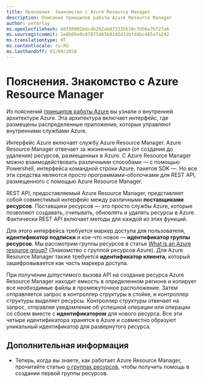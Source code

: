 ```yaml
---
title: Пояснения. Знакомство с Azure Resource Manager
description: Описание принципов работы Azure Resource Manager
author: petertay
ms.openlocfilehash: 60f09901bdc4b292abd73335b78c7d56a76f27a6
ms.sourcegitcommit: 2e8b06e9c07875d65b91d5431bfd4bc465a7a242
ms.translationtype: HT
ms.contentlocale: ru-RU
ms.lasthandoff: 02/09/2018
---
```

# <a name="explainer-what-is-azure-resource-manager"></a>Пояснения. Знакомство с Azure Resource Manager

Из пояснений [принципов работы Azure](azure-explainer.md) вы узнали о внутренней архитектуре Azure. Эта архитектура включает интерфейс, где размещены распределенные приложения, которые управляют внутренними службами Azure.

Интерфейс Azure включает службу Azure Resource Manager. Azure Resource Manager отвечает за жизненный цикл (от создания до удаления) ресурсов, размещенных в Azure. С Azure Resource Manager можно взаимодействовать различными способами &mdash; с помощью Powershell, интерфейса командной строки Azure, пакетов SDK &mdash;. Но все эти средства являются просто программами-оболочками для REST API, размещенного с помощью Azure Resource Manager.

REST API, предоставляемый Azure Resource Manager, представляет собой совместимый интерфейс между различными **поставщиками ресурсов**. Поставщики ресурсов — это просто службы Azure, которые позволяют создавать, считывать, обновлять и удалять ресурсы в Azure. Фактически REST API включает методы для каждой из этих функций. 

Для этого интерфейса требуется маркер доступа для пользователя, **идентификатор подписки** и кое-что новое — **идентификатор группы ресурсов**. Мы рассмотрим группы ресурсов в статье [What is an Azure resource group?](resource-group-explainer.md) (Знакомство с группой ресурсов Azure). Для Azure Resource Manager также требуется **идентификатор клиента**, который зашифровывается как часть маркера доступа. 

При получении допустимого вызова API на создание ресурса Azure Resource Manager находит емкость в определенном регионе и копирует все необходимые файлы в промежуточное расположение. Затем отправляется запрос в контроллер структуры в стойке, и контроллер структуры выделяет ресурсы. Контроллер структуры отвечает на запрос, отправляя уведомление об успешной операции или операции со сбоем вместе с **идентификатором** для нового ресурса. Все эти четыре идентификатора хранятся в Azure и совместно образуют уникальный идентификатор для развернутого ресурса.

## <a name="next-steps"></a>Дополнительная информация

* Теперь, когда вы знаете, как работает Azure Resource Manager, прочитайте статью [о группах ресурсов](resource-group-explainer.md), чтобы получить помощь в создании первой группы ресурсов.
